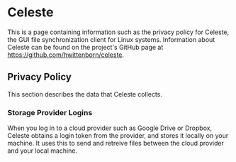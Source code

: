 # Celeste
This is a page containing information such as the privacy policy for Celeste, the GUI file synchronization client for Linux systems. Information about Celeste can be found on the project's GitHub page at <https://github.com/hwittenborn/celeste>.

## Privacy Policy
This section describes the data that Celeste collects.

### Storage Provider Logins
When you log in to a cloud provider such as Google Drive or Dropbox, Celeste obtains a login token from the provider, and stores it locally on your machine. It uses this to send and retreive files between the cloud provider and your local machine.
